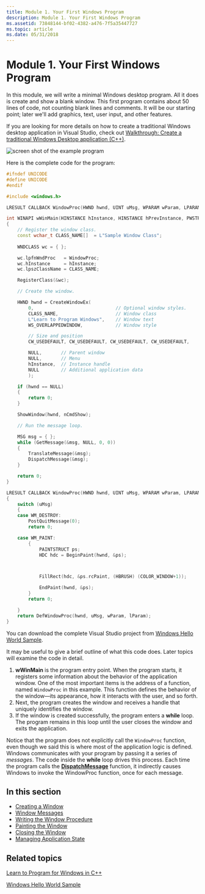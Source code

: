 ```yaml
---
title: Module 1. Your First Windows Program
description: Module 1. Your First Windows Program
ms.assetid: 73848144-bf02-4382-a476-7f5a35447727
ms.topic: article
ms.date: 05/31/2018
---
```


# Module 1. Your First Windows Program

In this module, we will write a minimal Windows desktop program. All it does is create and show a blank window. This first program contains about 50 lines of code, not counting blank lines and comments. It will be our starting point; later we'll add graphics, text, user input, and other features.

If you are looking for more details on how to create a traditional Windows desktop application in Visual Studio, check out  [Walkthrough: Create a traditional Windows Desktop application (C++)](/cpp/windows/walkthrough-creating-windows-desktop-applications-cpp?view=vs-2019).

![screen shot of the example program](images/window01.png)

Here is the complete code for the program:


```C++
#ifndef UNICODE
#define UNICODE
#endif 

#include <windows.h>

LRESULT CALLBACK WindowProc(HWND hwnd, UINT uMsg, WPARAM wParam, LPARAM lParam);

int WINAPI wWinMain(HINSTANCE hInstance, HINSTANCE hPrevInstance, PWSTR pCmdLine, int nCmdShow)
{
    // Register the window class.
    const wchar_t CLASS_NAME[]  = L"Sample Window Class";
    
    WNDCLASS wc = { };

    wc.lpfnWndProc   = WindowProc;
    wc.hInstance     = hInstance;
    wc.lpszClassName = CLASS_NAME;

    RegisterClass(&wc);

    // Create the window.

    HWND hwnd = CreateWindowEx(
        0,                              // Optional window styles.
        CLASS_NAME,                     // Window class
        L"Learn to Program Windows",    // Window text
        WS_OVERLAPPEDWINDOW,            // Window style

        // Size and position
        CW_USEDEFAULT, CW_USEDEFAULT, CW_USEDEFAULT, CW_USEDEFAULT,

        NULL,       // Parent window    
        NULL,       // Menu
        hInstance,  // Instance handle
        NULL        // Additional application data
        );

    if (hwnd == NULL)
    {
        return 0;
    }

    ShowWindow(hwnd, nCmdShow);

    // Run the message loop.

    MSG msg = { };
    while (GetMessage(&msg, NULL, 0, 0))
    {
        TranslateMessage(&msg);
        DispatchMessage(&msg);
    }

    return 0;
}

LRESULT CALLBACK WindowProc(HWND hwnd, UINT uMsg, WPARAM wParam, LPARAM lParam)
{
    switch (uMsg)
    {
    case WM_DESTROY:
        PostQuitMessage(0);
        return 0;

    case WM_PAINT:
        {
            PAINTSTRUCT ps;
            HDC hdc = BeginPaint(hwnd, &ps);



            FillRect(hdc, &ps.rcPaint, (HBRUSH) (COLOR_WINDOW+1));

            EndPaint(hwnd, &ps);
        }
        return 0;

    }
    return DefWindowProc(hwnd, uMsg, wParam, lParam);
}
```





You can download the complete Visual Studio project from [Windows Hello World Sample](windows-hello-world-sample.md).

It may be useful to give a brief outline of what this code does. Later topics will examine the code in detail.

1.  **wWinMain** is the program entry point. When the program starts, it registers some information about the behavior of the application window. One of the most important items is the address of a function, named `WindowProc` in this example. This function defines the behavior of the window—its appearance, how it interacts with the user, and so forth.
2.  Next, the program creates the window and receives a handle that uniquely identifies the window.
3.  If the window is created successfully, the program enters a **while** loop. The program remains in this loop until the user closes the window and exits the application.

Notice that the program does not explicitly call the `WindowProc` function, even though we said this is where most of the application logic is defined. Windows communicates with your program by passing it a series of *messages*. The code inside the **while** loop drives this process. Each time the program calls the [**DispatchMessage**](/windows/desktop/api/winuser/nf-winuser-dispatchmessage) function, it indirectly causes Windows to invoke the WindowProc function, once for each message.

## In this section

-   [Creating a Window](creating-a-window.md)
-   [Window Messages](window-messages.md)
-   [Writing the Window Procedure](writing-the-window-procedure.md)
-   [Painting the Window](painting-the-window.md)
-   [Closing the Window](closing-the-window.md)
-   [Managing Application State](managing-application-state-.md)

## Related topics

<dl> <dt>

[Learn to Program for Windows in C++](learn-to-program-for-windows.md)
</dt> <dt>

[Windows Hello World Sample](windows-hello-world-sample.md)
</dt> </dl>

 

 
